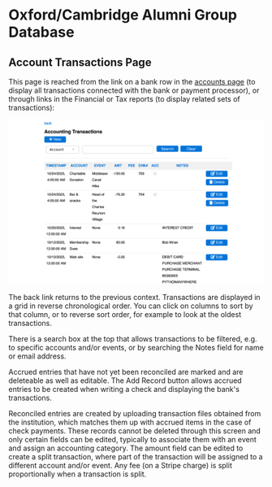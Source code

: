 # Oxford/Cambridge Alumni Group Database

## Account Transactions Page

This page is reached from the link on a bank row in the [accounts page](accounts.md) (to display all transactions connected with the bank or payment processor), or through links in the Financial or Tax reports (to display related sets of transactions):

![transactions page](images/account_transactions.png)

The back link returns to the previous context. Transactions are displayed in a grid in reverse chronological order. You can click on columns to sort by that column, or to reverse sort order, for example to look at the oldest transactions.

There is a search box at the top that allows transactions to be filtered, e.g. to specific accounts and/or events, or by searching the Notes field for name or email address.

Accrued entries that have not yet been reconciled are marked and are deleteable as well as editable. The Add Record button allows accrued entries to be created when writing a check and displaying the bank's transactions.

Reconciled entries are created by uploading transaction files obtained from the institution, which matches them up with accrued items in the case of check payments. These records cannot be deleted through this screen and only certain fields can be edited, typically to associate them with an event and assign an accounting category. The amount field can be edited to create a split transaction, where part of the transaction will be assigned to a different account and/or event. Any fee (on a Stripe charge) is split proportionally when a transaction is split.
